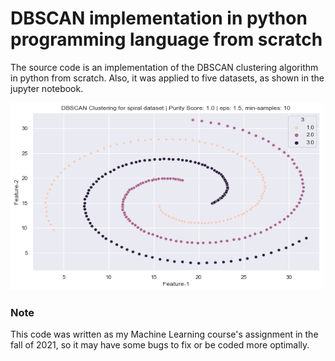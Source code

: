 # DBSCAN implementation in python programming language from scratch
The source code is an implementation of the DBSCAN clustering algorithm in python from scratch. Also, it was applied to five datasets, as shown in the jupyter notebook. 

<img src="https://raw.githubusercontent.com/MohsenEbadpour/DBSCAN-implementation-in-python-programming-language-from-scratch/main/output.png" width="500" height="300">

### Note
This code was written as my Machine Learning course's assignment in the fall of 2021, so it may have some bugs to fix or be coded more optimally.
